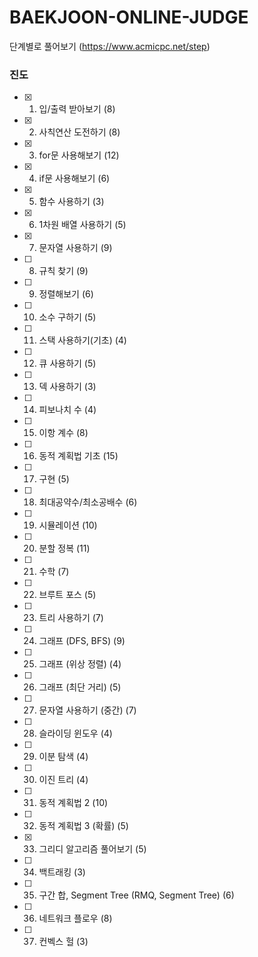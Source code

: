 # BAEKJOON-ONLINE-JUDGE
단계별로 풀어보기 (https://www.acmicpc.net/step)

### 진도 
- [x] 1. 입/출력 받아보기 (8)
- [x] 2. 사칙연산 도전하기 (8)
- [x] 3. for문 사용해보기 (12)
- [x] 4. if문 사용해보기 (6)
- [x] 5. 함수 사용하기 (3)
- [x] 6. 1차원 배열 사용하기 (5)
- [x] 7. 문자열 사용하기 (9)
- [ ] 8. 규칙 찾기 (9)
- [ ] 9. 정렬해보기 (6)
- [ ] 10. 소수 구하기 (5)
- [ ] 11. 스택 사용하기(기초) (4)
- [ ] 12. 큐 사용하기 (5)
- [ ] 13. 덱 사용하기 (3)
- [ ] 14. 피보나치 수 (4)
- [ ] 15. 이항 계수 (8)
- [ ] 16. 동적 계획법 기초 (15)
- [ ] 17. 구현 (5)
- [ ] 18. 최대공약수/최소공배수 (6)
- [ ] 19. 시뮬레이션 (10)
- [ ] 20. 분할 정복 (11)
- [ ] 21. 수학 (7)
- [ ] 22. 브루트 포스 (5)
- [ ] 23. 트리 사용하기 (7)
- [ ] 24. 그래프 (DFS, BFS) (9)
- [ ] 25. 그래프 (위상 정렬) (4)
- [ ] 26. 그래프 (최단 거리) (5)
- [ ] 27. 문자열 사용하기 (중간) (7)
- [ ] 28. 슬라이딩 윈도우 (4)
- [ ] 29. 이분 탐색 (4)
- [ ] 30. 이진 트리 (4)
- [ ] 31. 동적 계획법 2 (10)
- [ ] 32. 동적 계획법 3 (확률) (5)
- [x] 33. 그리디 알고리즘 풀어보기 (5)
- [ ] 34. 백트래킹 (3)
- [ ] 35. 구간 합, Segment Tree (RMQ, Segment Tree) (6)
- [ ] 36. 네트워크 플로우 (8)
- [ ] 37. 컨벡스 헐 (3)
